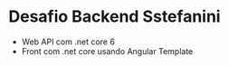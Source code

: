 # Desafio Backend Sstefanini

- Web API com .net core 6
- Front com .net core usando Angular Template
